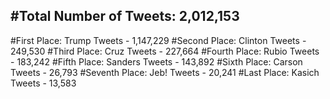 #Total Number of Tweets: 2,012,153 
---
#First Place: Trump Tweets - 1,147,229
#Second Place: Clinton Tweets - 249,530
#Third Place: Cruz Tweets - 227,664
#Fourth Place: Rubio Tweets - 183,242
#Fifth Place: Sanders Tweets - 143,892
#Sixth Place: Carson Tweets - 26,793
#Seventh Place: Jeb! Tweets - 20,241
#Last Place: Kasich Tweets - 13,583
